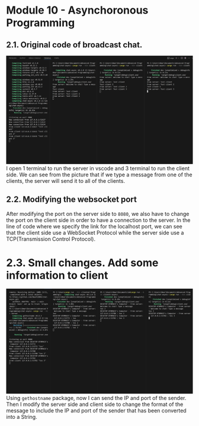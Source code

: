 # Module 10 - Asynchoronous Programming

## 2.1. Original code of broadcast chat.

![](imgfiles/Screenshot%202024-05-08%20112037.png)
I open 1 terminal to run the server in vscode and 3 terminal to run the client side. We can see from the picture that if we type a message from one of the clients, the server will send it to all of the clients.

## 2.2. Modifying the websocket port

After modifying the port on the server side to `8080`, we also have to change the port on the client side in order to have a connection to the server. In the line of code where we specify the link for the localhost port, we can see that the client side use a WebSocket Protocol while the server side use a TCP(Transmission Control Protocol).

# 2.3. Small changes. Add some information to client

![](imgfiles/Screenshot%202024-05-08%20160924.png)
Using `gethostname` package, now I can send the IP and port of the sender. Then I modify the server side and client side to change the format of the message to include the IP and port of the sender that has been converted into a String. 